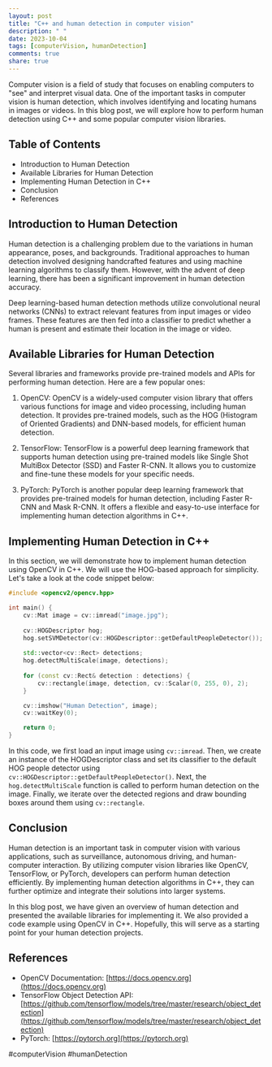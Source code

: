 ```yaml
---
layout: post
title: "C++ and human detection in computer vision"
description: " "
date: 2023-10-04
tags: [computerVision, humanDetection]
comments: true
share: true
---
```


Computer vision is a field of study that focuses on enabling computers to "see" and interpret visual data. One of the important tasks in computer vision is human detection, which involves identifying and locating humans in images or videos. In this blog post, we will explore how to perform human detection using C++ and some popular computer vision libraries.

## Table of Contents
- Introduction to Human Detection
- Available Libraries for Human Detection
- Implementing Human Detection in C++
- Conclusion
- References

## Introduction to Human Detection

Human detection is a challenging problem due to the variations in human appearance, poses, and backgrounds. Traditional approaches to human detection involved designing handcrafted features and using machine learning algorithms to classify them. However, with the advent of deep learning, there has been a significant improvement in human detection accuracy.

Deep learning-based human detection methods utilize convolutional neural networks (CNNs) to extract relevant features from input images or video frames. These features are then fed into a classifier to predict whether a human is present and estimate their location in the image or video.

## Available Libraries for Human Detection

Several libraries and frameworks provide pre-trained models and APIs for performing human detection. Here are a few popular ones:

1. OpenCV: OpenCV is a widely-used computer vision library that offers various functions for image and video processing, including human detection. It provides pre-trained models, such as the HOG (Histogram of Oriented Gradients) and DNN-based models, for efficient human detection.

2. TensorFlow: TensorFlow is a powerful deep learning framework that supports human detection using pre-trained models like Single Shot MultiBox Detector (SSD) and Faster R-CNN. It allows you to customize and fine-tune these models for your specific needs.

3. PyTorch: PyTorch is another popular deep learning framework that provides pre-trained models for human detection, including Faster R-CNN and Mask R-CNN. It offers a flexible and easy-to-use interface for implementing human detection algorithms in C++.

## Implementing Human Detection in C++

In this section, we will demonstrate how to implement human detection using OpenCV in C++. We will use the HOG-based approach for simplicity. Let's take a look at the code snippet below:

```cpp
#include <opencv2/opencv.hpp>

int main() {
    cv::Mat image = cv::imread("image.jpg");
    
    cv::HOGDescriptor hog;
    hog.setSVMDetector(cv::HOGDescriptor::getDefaultPeopleDetector());
    
    std::vector<cv::Rect> detections;
    hog.detectMultiScale(image, detections);
    
    for (const cv::Rect& detection : detections) {
        cv::rectangle(image, detection, cv::Scalar(0, 255, 0), 2);
    }

    cv::imshow("Human Detection", image);
    cv::waitKey(0);

    return 0;
}
```

In this code, we first load an input image using `cv::imread`. Then, we create an instance of the HOGDescriptor class and set its classifier to the default HOG people detector using `cv::HOGDescriptor::getDefaultPeopleDetector()`. Next, the `hog.detectMultiScale` function is called to perform human detection on the image. Finally, we iterate over the detected regions and draw bounding boxes around them using `cv::rectangle`.

## Conclusion

Human detection is an important task in computer vision with various applications, such as surveillance, autonomous driving, and human-computer interaction. By utilizing computer vision libraries like OpenCV, TensorFlow, or PyTorch, developers can perform human detection efficiently. By implementing human detection algorithms in C++, they can further optimize and integrate their solutions into larger systems.

In this blog post, we have given an overview of human detection and presented the available libraries for implementing it. We also provided a code example using OpenCV in C++. Hopefully, this will serve as a starting point for your human detection projects.

## References

- OpenCV Documentation: [https://docs.opencv.org](https://docs.opencv.org)
- TensorFlow Object Detection API: [https://github.com/tensorflow/models/tree/master/research/object_detection](https://github.com/tensorflow/models/tree/master/research/object_detection)
- PyTorch: [https://pytorch.org](https://pytorch.org)  

#computerVision #humanDetection